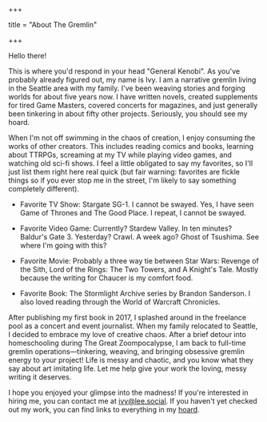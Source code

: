 +++

title = "About The Gremlin"

+++

  

Hello there!

This is where you'd respond in your head "General Kenobi". As you've probably already figured out, my name is Ivy. I am a narrative gremlin living in the Seattle area with my family. I've been weaving stories and forging worlds for about five years now. I have written novels, created supplements for tired Game Masters, covered concerts for magazines, and just generally been tinkering in about fifty other projects. Seriously, you should see my hoard.

When I'm not off swimming in the chaos of creation, I enjoy consuming the works of other creators. This includes reading comics and books, learning about TTRPGs, screaming at my TV while playing video games, and watching old sci-fi shows. I feel a little obligated to say my favorites, so I'll just list them right here real quick (but fair warning: favorites are fickle things so if you ever stop me in the street, I'm likely to say something completely different).

- Favorite TV Show: Stargate SG-1. I cannot be swayed. Yes, I have seen Game of Thrones and The Good Place. I repeat, I cannot be swayed.

- Favorite Video Game: Currently? Stardew Valley. In ten minutes? Baldur's Gate 3. Yesterday? Crawl. A week ago? Ghost of Tsushima. See where I'm going with this?

- Favorite Movie: Probably a three way tie between Star Wars: Revenge of the Sith, Lord of the Rings: The Two Towers, and A Knight's Tale. Mostly because the writing for Chaucer is my comfort food.

- Favorite Book: The Stormlight Archive series by Brandon Sanderson. I also loved reading through the World of Warcraft Chronicles.

After publishing my first book in 2017, I splashed around in the freelance pool as a concert and event journalist. When my family relocated to Seattle, I decided to embrace my love of creative chaos. After a brief detour into homeschooling during The Great Zoompocalypse, I am back to full-time gremlin operations—tinkering, weaving, and bringing obsessive gremlin energy to your project! Life is messy and chaotic, and you know what they say about art imitating life. Let me help give your work the loving, messy writing it deserves.

I hope you enjoyed your glimpse into the madness! If you're interested in hiring me, you can contact me at [ivy@lee.social](mailto:ivy@lee.social). If you haven't yet checked out my work, you can find links to everything in my [hoard](/hoard).